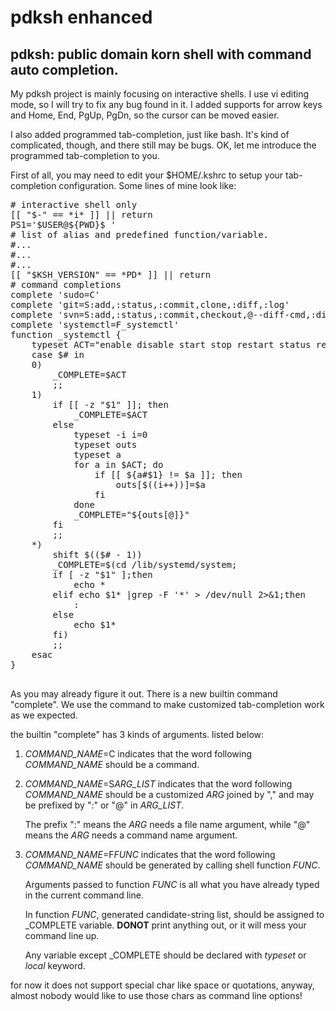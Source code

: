 # pdksh enhanced
pdksh: public domain korn shell with command auto completion.
---
My pdksh project is mainly focusing on interactive shells.
I use vi editing mode, so I will try to fix any bug found in it. I added supports for arrow keys and Home, End, PgUp, PgDn, so the cursor can be moved easier.

I also added programmed tab-completion, just like bash. It's kind of complicated, though, and there still may be bugs. OK, let me introduce the programmed tab-completion to you.

First of all, you may need to edit your $HOME/.kshrc to setup your tab-completion configuration. Some lines of mine look like:

<pre>
# interactive shell only
[[ "$-" == *i* ]] || return
PS1='$USER@${PWD}$ '
# list of alias and predefined function/variable.
#...
#...
#...
[[ "$KSH_VERSION" == *PD* ]] || return
# command completions
complete 'sudo=C'
complete 'git=S:add,:status,:commit,clone,:diff,:log'
complete 'svn=S:add,:status,:commit,checkout,@--diff-cmd,:diff,:log'
complete 'systemctl=F_systemctl'
function _systemctl {
	typeset ACT="enable disable start stop restart status reload"
	case $# in
	0)
		_COMPLETE=$ACT
		;;
	1)
		if [[ -z "$1" ]]; then
			_COMPLETE=$ACT
		else
			typeset -i i=0
			typeset outs
			typeset a
			for a in $ACT; do
				if [[ ${a#$1} != $a ]]; then
					outs[$((i++))]=$a
				fi
			done
			_COMPLETE="${outs[@]}"
		fi
		;;
	*)
		shift $(($# - 1))
		_COMPLETE=$(cd /lib/systemd/system;
		if [ -z "$1" ];then
			echo *
		elif echo $1* |grep -F '*' > /dev/null 2>&1;then
			:
		else
			echo $1*
		fi)
		;;
	esac
}

</pre>
As you may already figure it out. There is a new builtin command "complete". We use the command to make customized tab-completion work as we expected.

the builtin "complete" has 3 kinds of arguments. listed below:

1. _COMMAND_NAME_=C
    indicates that the word following _COMMAND_NAME_ should be a command.
2. _COMMAND_NAME_=S<i>ARG_LIST</i>
    indicates that the word following _COMMAND_NAME_ should be a customized _ARG_ joined by "," and may be prefixed by ":" or "@" in _ARG_LIST_.
    
    The prefix ":" means the <i>ARG</i> needs a file name argument, while "@" means the <i>ARG</i> needs a command name argument.
3. _COMMAND_NAME_=F<i>FUNC</i>
    indicates that the word following _COMMAND_NAME_ should be generated by calling shell function _FUNC_.
    
    Arguments passed to function _FUNC_ is all what you have already typed in the current command line.
    
    In function _FUNC_, generated candidate-string list, should be assigned to \_COMPLETE variable. <b>DONOT</b> print anything out, or it will mess your command line up.
    
    Any variable except \_COMPLETE should be declared with _typeset_ or _local_ keyword.


for now it does not support special char like space or quotations, anyway, almost nobody would like to use those chars as command line options!
